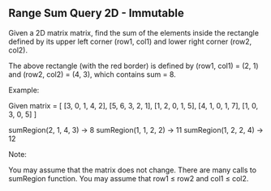 Range Sum Query 2D - Immutable 
---

Given a 2D matrix matrix, find the sum of the elements inside the rectangle defined by its upper left corner (row1, col1) and lower right corner (row2, col2).



The above rectangle (with the red border) is defined by (row1, col1) = (2, 1) and (row2, col2) = (4, 3), which contains sum = 8.


Example:

Given matrix = [
  [3, 0, 1, 4, 2],
  [5, 6, 3, 2, 1],
  [1, 2, 0, 1, 5],
  [4, 1, 0, 1, 7],
  [1, 0, 3, 0, 5]
]

sumRegion(2, 1, 4, 3) -> 8
sumRegion(1, 1, 2, 2) -> 11
sumRegion(1, 2, 2, 4) -> 12



Note:

You may assume that the matrix does not change.
There are many calls to sumRegion function.
You may assume that row1 &le; row2 and col1 &le; col2.



